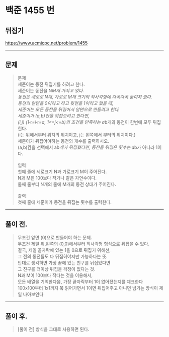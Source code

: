 # 백준 1455 번

## 뒤집기
https://www.acmicpc.net/problem/1455
___
## 문제
> 문제</br>
> 세준이는 동전 뒤집기를 하려고 한다.</br>
> 세준이는 동전을 N*M개 가지고 있다.</br>
> 동전은 세로로 N개, 가로로 M개 크기의 직사각형에 차곡차곡 놓여져 있다.</br>
> 동전의 앞면을 0이라고 하고 뒷면을 1이라고 했을 때,</br>
> 세준이는 모든 동전을 뒤집어서 앞면으로 만들려고 한다.</br>
> 세준이가 (a,b)칸을 뒤집으려고 한다면,</br>
> (i,j) (1<=i<=a, 1<=j<=b)의 조건을 만족하는 a*b개의 동전이 한번에 모두 뒤집힌다.</br>
> (i는 위에서부터 위치의 위치이고, j는 왼쪽에서 부터의 위치이다.)</br>
> 세준이가 뒤집어야하는 동전의 개수를 출력하시오.</br>
> (a,b)칸을 선택해서 a*b개가 뒤집혔다면, 동전을 뒤집은 횟수는 a*b가 아니라 1이다.</br></br>
> 입력</br>
> 첫째 줄에 세로크기 N과 가로크기 M이 주어진다.</br>
> N과 M은 100보다 작거나 같은 자연수이다.</br>
> 둘째 줄부터 N개의 줄에 M개의 동전 상태가 주어진다.</br></br>
> 출력</br>
> 첫째 줄에 세준이가 동전을 뒤집는 횟수를 출력한다.</br>
___
## 풀이 전.
> 무조건 앞면 (0)으로 만들어야 하는 문제.</br>
> 무조건 제일 위,왼쪽의 (0,0)에서부터 직사각형 형식으로 뒤집을 수 있다.</br>
> 결국, 제일 끝자락에 있는 1을 0으로 뒤집기 위해선,</br>
> 그 전의 동전들도 다 뒤집혀야지만 가능하다는 뜻.</br>
> 반대로 생각하면 가장 끝에 있는 친구를 뒤집었다면</br>
> 그 친구를 더이상 뒤집을 걱정이 없다는 것.</br>
> N과 M이 100보다 작다는 것을 이용해서,</br>
> 모든 배열을 기억한다음, 가장 끝자락부터 1이 없어졌는지를 체크한다</br>
> 100x100부터 1x1까지 쭉 읽어가면서 1이면 뒤집어주고 아니면 넘기는 방식이 제일 나아보인다</br>
___
## 풀이 후.
> [풀이 전] 방식을 그대로 사용하면 된다.